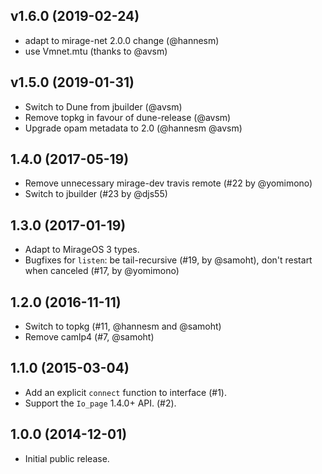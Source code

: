 ## v1.6.0 (2019-02-24)

- adapt to mirage-net 2.0.0 change (@hannesm)
- use Vmnet.mtu (thanks to @avsm)

## v1.5.0 (2019-01-31)

- Switch to Dune from jbuilder (@avsm)
- Remove topkg in favour of dune-release (@avsm)
- Upgrade opam metadata to 2.0 (@hannesm @avsm)

## 1.4.0 (2017-05-19)

- Remove unnecessary mirage-dev travis remote (#22 by @yomimono)
- Switch to jbuilder (#23 by @djs55)

## 1.3.0 (2017-01-19)

- Adapt to MirageOS 3 types.
- Bugfixes for `listen`: be tail-recursive (#19, by @samoht), don't restart when canceled (#17, by @yomimono)

## 1.2.0 (2016-11-11)

- Switch to topkg (#11, @hannesm and @samoht)
- Remove camlp4 (#7, @samoht)

## 1.1.0 (2015-03-04)

- Add an explicit `connect` function to interface (#1).
- Support the `Io_page` 1.4.0+ API. (#2).

## 1.0.0 (2014-12-01)

- Initial public release.
